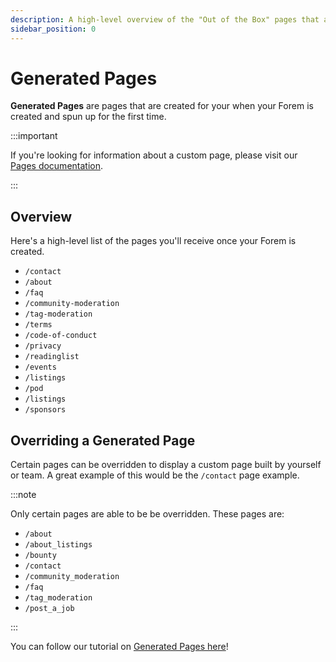 ```yaml
---
description: A high-level overview of the "Out of the Box" pages that are generated when you create your Forem.
sidebar_position: 0
---
```


# Generated Pages

**Generated Pages** are pages that are created for your when your Forem is created and spun up for the first time.

:::important

If you're looking for information about a custom page, please visit our [Pages documentation](/docs/forem-basics/pages).

:::

## Overview

Here's a high-level list of the pages you'll receive once your Forem is created.

- `/contact`
- `/about`
- `/faq`
- `/community-moderation`
- `/tag-moderation`
- `/terms`
- `/code-of-conduct`
- `/privacy`
- `/readinglist`
- `/events`
- `/listings`
- `/pod`
- `/listings`
- `/sponsors`

## Overriding a Generated Page

Certain pages can be overridden to display a custom page built by yourself or team. A great example of this would be the `/contact` page example.

:::note

Only certain pages are able to be be overridden. These pages are:

- `/about`
- `/about_listings`
- `/bounty`
- `/contact`
- `/community_moderation`
- `/faq`
- `/tag_moderation`
- `/post_a_job`

:::

You can follow our tutorial on [Generated Pages here](https://forem.dev/communitysuccess/overriding-a-generated-page-1mph)!
